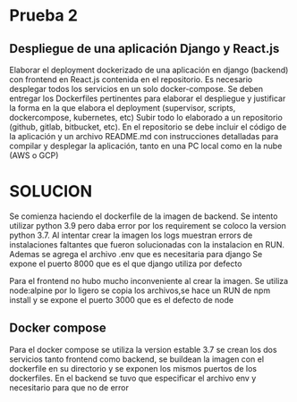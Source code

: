 
# Prueba 2
## Despliegue de una aplicación Django y React.js 
Elaborar el deployment dockerizado de una aplicación en django (backend) con frontend
en React.js contenida en el repositorio. Es necesario desplegar todos los servicios
en un solo docker-compose.
Se deben entregar los Dockerfiles pertinentes para elaborar el despliegue y justificar la forma en la que elabora el deployment (supervisor, scripts, dockercompose, kubernetes, etc)
Subir todo lo elaborado a un repositorio (github, gitlab, bitbucket, etc). En el
repositorio se debe incluir el código de la aplicación y un archivo README.md
con instrucciones detalladas para compilar y desplegar la aplicación, tanto en
una PC local como en la nube (AWS o GCP)
# SOLUCION

Se comienza haciendo el dockerfile de la imagen de backend. Se intento utilizar python 3.9 pero daba error por los requirement se coloco la version python 3.7. Al intentar crear la imagen los logs muestran errors de instalaciones faltantes que fueron solucionadas con la instalacion en RUN. Ademas se agrega el archivo .env que es necesitaria para django 
Se expone el puerto 8000 que es el que django utiliza por defecto


Para el frontend no hubo mucho inconveniente al crear la imagen. Se utiliza node:alpine por lo ligero se copia los archivos,se hace un RUN de npm install y se expone el puerto 3000 que es el defecto de node 


## Docker compose 
Para el docker compose se utiliza la version estable 3.7 se crean los dos servicios tanto frontend como backend, se buildean la imagen con el dockerfile en su directorio y se exponen los mismos puertos de los dockerfiles. En el backend se tuvo que especificar el archivo env y necesitario para que no de error